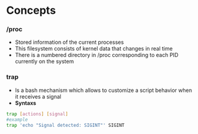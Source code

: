 # Concepts

### /proc
- Stored information of the current processes
- This filesystem consists of kernel data that changes in real time
- There is a numbered directory in /proc corresponding to each PID currently on the system

### trap
- Is a bash mechanism which allows to customize a script behavior when it receives a signal
- **Syntaxs**
```bash
trap [actions] [signal]
#example
trap 'echo "Signal detected: SIGINT"' SIGINT
```
